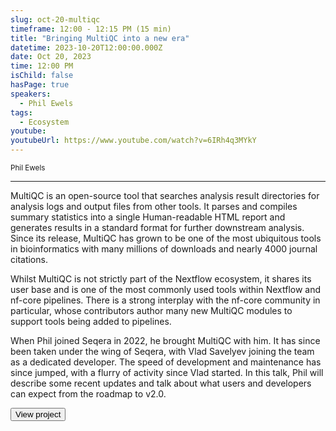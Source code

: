 ```yaml
---
slug: oct-20-multiqc
timeframe: 12:00 - 12:15 PM (15 min)
title: "Bringing MultiQC into a new era"
datetime: 2023-10-20T12:00:00.000Z
date: Oct 20, 2023
time: 12:00 PM
isChild: false
hasPage: true
speakers:
  - Phil Ewels
tags:
  - Ecosystem
youtube:
youtubeUrl: https://www.youtube.com/watch?v=6IRh4q3MYkY
---
```

<div className="mb-4">
  <small className="typo-small">
    Phil Ewels
  </small>
</div>

<hr className="border-t border-gray-50 mb-4 opacity-20" />

MultiQC is an open-source tool that searches analysis result directories for analysis logs and output files from other tools. It parses and compiles summary statistics into a single Human-readable HTML report and generates results in a standard format for further downstream analysis. Since its release, MultiQC has grown to be one of the most ubiquitous tools in bioinformatics with many millions of downloads and nearly 4000 journal citations.

Whilst MultiQC is not strictly part of the Nextflow ecosystem, it shares its user base and is one of the most commonly used tools within Nextflow and nf-core pipelines. There is a strong interplay with the nf-core community in particular, whose contributors author many new MultiQC modules to support tools being added to pipelines.

When Phil joined Seqera in 2022, he brought MultiQC with him. It has since been taken under the wing of Seqera, with Vlad Savelyev joining the team as a dedicated developer. The speed of development and maintenance has since jumped, with a flurry of activity since Vlad started. In this talk, Phil will describe some recent updates and talk about what users and developers can expect from the roadmap to v2.0.

<div>
  <Button to="https://multiqc.info/" variant="secondary" size="md" arrow>
    View project
  </Button>
</div>
